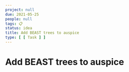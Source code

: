 ```yaml
---
project: null
due: 2021-05-25
people: null
tags: 📋
status: idea
title: Add BEAST trees to auspice
type: [ [ Task ] ]
---
```


# Add BEAST trees to auspice